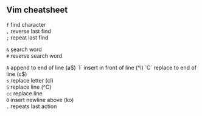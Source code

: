 ## Vim cheatsheet ##

`f`     find character  
`,`     reverse last find  
`;`     repeat last find  

`&`     search word  
`#`     reverse search word  

`A`     append to end of line (a$)  
`I`     insert in front of line (^i)  
`C`     replace to end of line (c$)  
`s`     replace letter (cl)  
`S`     replace line (^C)  
`cc`    replace line  
`O`     insert newline above (ko)  
`.`     repeats last action  

